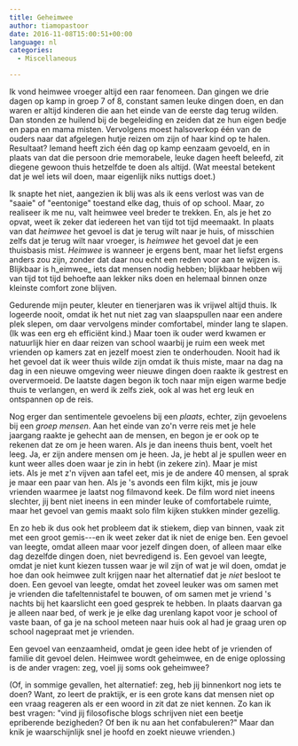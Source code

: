 ```yaml
---
title: Geheimwee
author: tiamopastoor
date: 2016-11-08T15:00:51+00:00
language: nl
categories:
  - Miscellaneous

---
```

Ik vond heimwee vroeger altijd een raar fenomeen. Dan gingen we drie dagen op kamp in groep 7 of 8, constant samen leuke dingen doen, en dan waren er altijd kinderen die aan het einde van de eerste dag terug wilden. Dan stonden ze huilend bij de begeleiding en zeiden dat ze hun eigen bedje en papa en mama misten. Vervolgens moest halsoverkop één van de ouders naar dat afgelegen hutje reizen om zijn of haar kind op te halen. Resultaat? Iemand heeft zich één dag op kamp eenzaam gevoeld, en in plaats van dat die persoon drie memorabele, leuke dagen heeft beleefd, zit diegene gewoon thuis hetzelfde te doen als altijd. (Wat meestal betekent dat je wel iets wil doen, maar eigenlijk niks nuttigs doet.)

Ik snapte het niet, aangezien ik blij was als ik eens verlost was van de "saaie" of "eentonige" toestand elke dag, thuis of op school. Maar, zo realiseer ik me nu, valt heimwee veel breder te trekken. En, als je het zo opvat, weet ik zeker dat iedereen het van tijd tot tijd meemaakt. In plaats van dat _heimwee_ het gevoel is dat je terug wilt naar je huis, of misschien zelfs dat je terug wilt naar vroeger, is _heimwee_ het gevoel dat je een thuisbasis mist. _Heimwee_ is wanneer je ergens bent, maar het liefst ergens anders zou zijn, zonder dat daar nou echt een reden voor aan te wijzen is. Blijkbaar is h_eimwee_ iets dat mensen nodig hebben; blijkbaar hebben wij van tijd tot tijd behoefte aan lekker niks doen en helemaal binnen onze kleinste comfort zone blijven.


Gedurende mijn peuter, kleuter en tienerjaren was ik vrijwel altijd thuis. Ik logeerde nooit, omdat ik het nut niet zag van slaapspullen naar een andere plek slepen, om daar vervolgens minder comfortabel, minder lang te slapen. (Ik was een erg eh efficiënt kind.) Maar toen ik ouder werd kwamen er natuurlijk hier en daar reizen van school waarbij je ruim een week met vrienden op kamers zat en jezelf moest zien te onderhouden. Nooit had ik het gevoel dat ik weer thuis wilde zijn omdat ik thuis miste, maar na dag na dag in een nieuwe omgeving weer nieuwe dingen doen raakte ik gestrest en oververmoeid. De laatste dagen begon ik toch naar mijn eigen warme bedje thuis te verlangen, en werd ik zelfs ziek, ook al was het erg leuk en ontspannen op de reis.

Nog erger dan sentimentele gevoelens bij een _plaats_, echter, zijn gevoelens bij een _groep mensen_. Aan het einde van zo'n verre reis met je hele jaargang raakte je gehecht aan de mensen, en begon je er ook op te rekenen dat ze om je heen waren. Als je dan ineens thuis bent, voelt het leeg. Ja, er zijn andere mensen om je heen. Ja, je hebt al je spullen weer en kunt weer alles doen waar je zin in hebt (in zekere zin). Maar je mist iets. Als je met z'n vijven aan tafel eet, mis je de andere 40 mensen, al sprak je maar een paar van hen. Als je 's avonds een film kijkt, mis je jouw vrienden waarmee je laatst nog filmavond keek. De film word niet ineens slechter, jij bent niet ineens in een minder leuke of comfortabele ruimte, maar het gevoel van gemis maakt solo film kijken stukken minder gezellig.

En zo heb ik dus ook het probleem dat ik stiekem, diep van binnen, vaak zit met een groot gemis---en ik weet zeker dat ik niet de enige ben. Een gevoel van leegte, omdat alleen maar voor jezelf dingen doen, of alleen maar elke dag dezelfde dingen doen, niet bevredigend is. Een gevoel van leegte, omdat je niet kunt kiezen tussen waar je wil zijn of wat je wil doen, omdat je hoe dan ook heimwee zult krijgen naar het alternatief dat je _niet_ besloot te doen. Een gevoel van leegte, omdat het zoveel leuker was om samen met je vrienden die tafeltennistafel te bouwen, of om samen met je vriend 's nachts bij het kaarslicht een goed gesprek te hebben. In plaats daarvan ga je alleen naar bed, of werk je je elke dag urenlang kapot voor je school of vaste baan, of ga je na school meteen naar huis ook al had je graag uren op school nagepraat met je vrienden.

Een gevoel van eenzaamheid, omdat je geen idee hebt of je vrienden of familie dit gevoel delen. Heimwee wordt geheimwee, en de enige oplossing is de ander vragen: zeg, voel jij soms ook geheimwee?

(Of, in sommige gevallen, het alternatief: zeg, heb jij binnenkort nog iets te doen? Want, zo leert de praktijk, er is een grote kans dat mensen niet op een vraag reageren als er een woord in zit dat ze niet kennen. Zo kan ik best vragen: "vind jij filosofische blogs schrijven niet een beetje epriberende bezigheden? Of ben ik nu aan het confabuleren?" Maar dan knik je waarschijnlijk snel je hoofd en zoekt nieuwe vrienden.)
